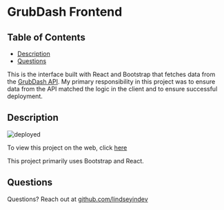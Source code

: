 # GrubDash Frontend

## Table of Contents
* [Description](#description)
* [Questions](#questions)

This is the interface built with React and Bootstrap that fetches data from the [GrubDash API](https://github.com/lindseyindev/project_GrubDash). My primary responsibility in this project was to ensure data from the API matched the logic in the client and to ensure successful deployment.
## Description

![deployed](https://gyazo.com/67894cc0340e41bd36ed6ead2f7598a4.png)

To view this project on the web, click [here](https://grub-dash-client.vercel.app/)

This project primarily uses Bootstrap and React.
## Questions
Questions? Reach out at [github.com/lindseyindev](github.com/lindseyindev)